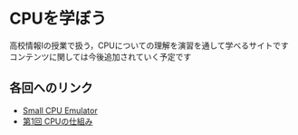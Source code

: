 # CPUを学ぼう

高校情報Iの授業で扱う，CPUについての理解を演習を通して学べるサイトです
コンテンツに関しては今後追加されていく予定です

## 各回へのリンク
- [Small CPU Emulator](./emulator)
- [第1回 CPUの仕組み](./lect1)